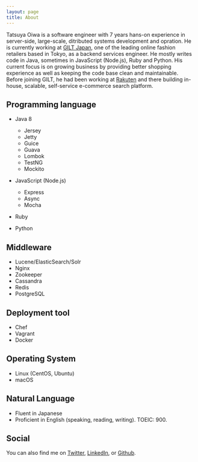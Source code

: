 ```yaml
---
layout: page
title: About
---
```


Tatsuya Oiwa is a software engineer with 7 years hans-on experience in server-side, large-scale, ditributed systems development and opration. He is currently working at [GILT Japan](https://www.gilt.jp/), one of the leading online fashion retailers based in Tokyo, as a backend services engineer. He mostly writes code in Java, sometimes in JavaScript (Node.js), Ruby and Python. His current focus is on growing business by providing better shopping experience as well as keeping the code base clean and maintainable. Before joining GILT, he had been working at [Rakuten](http://www.rakuten.co.jp/) and there building in-house, scalable, self-service e-commerce search platform.

## Programming language

- Java 8
  - Jersey
  - Jetty
  - Guice
  - Guava
  - Lombok
  - TestNG
  - Mockito

- JavaScript (Node.js)
  - Express
  - Async
  - Mocha

- Ruby
- Python

## Middleware

- Lucene/ElasticSearch/Solr
- Nginx
- Zookeeper
- Cassandra
- Redis
- PostgreSQL

## Deployment tool

- Chef
- Vagrant
- Docker

## Operating System

- Linux (CentOS, Ubuntu)
- macOS

## Natural Language

- Fluent in Japanese
- Proficient in English (speaking, reading, writing). TOEIC: 900.

## Social

You can also find me on [Twitter](https://twitter.com/tatsuyaoiw), [LinkedIn](https://www.linkedin.com/in/tatsuyaoiw), or [Github](https://github.com/tatsuyaoiw).
